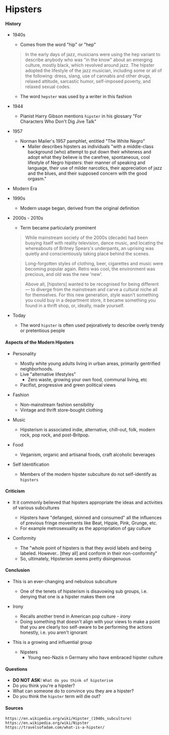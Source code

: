 Hipsters
===
#### History
* 1940s
  * Comes from the word "hip" or "hep"
  > In the early days of jazz, musicians were using the hep variant to describe anybody who was "in the know" about an emerging culture, mostly black, which revolved around jazz.
  > The hipster adopted the lifestyle of the jazz musician, including some or all of the following: dress, slang, use of cannabis and other drugs, relaxed attitude, sarcastic humor, self-imposed poverty, and relaxed sexual codes.
  * The word `hepster` was used by a writer in this fashion
* 1944
  * Pianist Harry Gibson mentions `hipster` in his glossary "For Characters Who Don't Dig Jive Talk"
* 1957
  * Norman Mailer's 1957 pamphlet, entitled "The White Negro"
    * Mailer describes hipsters as individuals "with a middle-class background (who) attempt to put down their whiteness and adopt what they believe is the carefree, spontaneous, cool lifestyle of Negro hipsters: their manner of speaking and language, their use of milder narcotics, their appreciation of jazz and the blues, and their supposed concern with the good orgasm."

* Modern Era
* 1990s
  * Modern usage began, derived from the original definition
* 2000s - 2010s
  * Term became particularly prominent 
  > While mainstream society of the 2000s (decade) had been busying itself with reality television, dance music, and locating the whereabouts of Britney Spears's underpants, an uprising was quietly and conscientiously taking place behind the scenes.
  
  > Long-forgotten styles of clothing, beer, cigarettes and music were becoming popular again. Retro was cool, the environment was precious, and old was the new 'new'. 

  > Above all, [hipsters] wanted to be recognised for being different — to diverge from the mainstream and carve a cultural niche all for themselves. For this new generation, style wasn't something you could buy in a department store, it became something you found in a thrift shop, or, ideally, made yourself.

* Today
  * The word `hipster` is often used pejoratively to describe overly trendy or pretentious people

#### Aspects of the Modern Hipsters
* Personality
  * Mostly white young adults living in urban areas, primarily gentrified neighborhoods.
  * Live "alternative lifestyles"
    * Zero waste, growing your own food, communal living, etc
  * Pacifist, progressive and green political views
* Fashion
  * Non-mainstream fashion sensibility
  * Vintage and thrift store-bought clothing
* Music
  * Hipsterism is associated indie, alternative, chill-out, folk, modern rock, pop rock, and post-Britpop.
* Food
  * Veganism, organic and artisanal foods, craft alcoholic beverages

* Self Identification
  * Members of the modern hipster subculture do not self-identify as `hipsters`

#### Criticism
* It it commonly believed that hipsters appropriate the ideas and activities of various subcultures
  * Hipsters have "defanged, skinned and consumed" all the influences of previous fringe movements like Beat, Hippie, Pink, Grunge, etc.
  * For example metrosexuality as the appropriation of gay culture

* Conformity
  * The "whole point of hipsters is that they avoid labels and being labeled. However.. [they all] and conform in their non-conformity" 
  * So, ultimately, Hipsterism seems pretty disingenuous

#### Conclusion
* This is an ever-changing and nebulous subculture
  * One of the tenets of hipsterism is disavowing sub groups, i.e. denying that one is a hipster makes them one
* Irony
  * Recalls another trend in American pop culture - _irony_
  * Doing something that doesn't align with your views to make a point that you are clearly too self-aware to be performing
    the actions honestly, i.e. you aren't ignorant

* This is a growing and influential group 
  * Nipsters
    * Young neo-Nazis n Germany who have embraced hipster culture

#### Questions
* **DO NOT ASK:** `What do you think of hipsterism`
* Do you think you're a hipster?
* What can someone do to convince you they are a hipster?
* Do you think the `hipster` term will die out?

#### Sources
```
https://en.wikipedia.org/wiki/Hipster_(1940s_subculture)
https://en.wikipedia.org/wiki/Nipster
https://travelsofadam.com/what-is-a-hipster/
```
